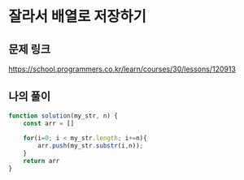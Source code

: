 # 잘라서 배열로 저장하기

## 문제 링크

https://school.programmers.co.kr/learn/courses/30/lessons/120913
<br>

## 나의 풀이

```js
function solution(my_str, n) {
    const arr = []
    
    for(i=0; i < my_str.length; i+=n){
        arr.push(my_str.substr(i,n));
    }
    return arr
}
```